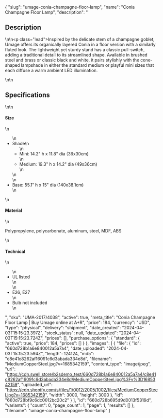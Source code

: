 {
  "slug": "umage-conia-champagne-floor-lamp",
  "name": "Conia Champagne Floor Lamp",
  "description": "<h2>Description</h2>\n<!-- split -->\n<p class=\"lead\">Inspired by the delicate stem of a champagne goblet, Umage offers its organically layered Conia in a floor version with a similarly fluted look. The lightweight yet sturdy stand has a classic pull-switch, adding a traditional detail to its streamlined shape. Available in brushed steel and brass or classic black and white, it pairs stylishly with the cone-shaped lampshade in either the standard medium or playful mini sizes that each diffuse a warm ambient LED illumination. </p>\n<!-- split -->\n<h2>Specifications</h2>\n<!-- split -->\n<h4>Size</h4>\n<ul>\n<li>Shade\n<ul>\n<li>Mini: 14.2\" h x 11.8\" dia (36x30cm)</li>\n<li>Medium: 19.3\" h x 14.2\" dia (49x36cm)</li>\n</ul>\n</li>\n<li>Base: 55.1\" h x 15\" dia (140x38.1cm)</li>\n</ul>\n<h4>Material</h4>\n<p>Polypropylene, polycarbonate, aluminum, steel, MDF, ABS</p>\n<h4>Technical</h4>\n<ul>\n<li>UL listed<br>\n</li>\n<li>E26, E27</li>\n<li>Bulb not included</li>\n</ul>",
  "sku": "UMA-2017/4038",
  "active": true,
  "meta_title": "Conia Champagne Floor Lamp | Buy Umage online at A+R",
  "price": 184,
  "currency": "USD",
  "type": "physical",
  "delivery": "shipment",
  "date_created": "2024-04-03T15:15:23.397Z",
  "stock_status": null,
  "date_updated": "2024-04-03T15:15:23.724Z",
  "prices": [],
  "purchase_options": {
    "standard": {
      "active": true,
      "price": 184,
      "prices": []
    }
  },
  "images": [
    {
      "file": {
        "id": "660d728b1a6e840012a5a7a4",
        "date_uploaded": "2024-04-03T15:15:23.594Z",
        "length": 124124,
        "md5": "c8e41c8262af16091c6d3abada334e8d",
        "filename": "MediumCopperSteel.jpg?v=1685342159",
        "content_type": "image/jpeg",
        "url": "https://cdn.swell.store/b2sdemo_test/660d728b1a6e840012a5a7a4/c8e41c8262af16091c6d3abada334e8d/MediumCopperSteel.jpg%3Fv%3D1685342159",
        "uploaded_url": "https://cdn.shopify.com/s/files/1/0012/2005/1002/files/MediumCopperSteel.jpg?v=1685342159",
        "width": 3000,
        "height": 3000
      },
      "id": "660d728bf9c6dc0012bc20c2"
    }
  ],
  "id": "660d728b695d9d0013f5319d",
  "variants": {
    "count": 0,
    "page_count": 1,
    "page": 1,
    "results": []
  },
  "filename": "umage-conia-champagne-floor-lamp"
}